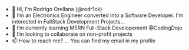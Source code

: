 - 👋 Hi, I’m Rodrigo Orellana (@rodr1ck)
- 👀 I’m an Electronics Engineer converted into a Software Developer. I'm interested in FullStack Development Projects...
- 🌱 I’m currently learning MERN Full-Stack Developement @CodingDojo
- 💞️ I’m looking to collaborate on non-profit projects
- 📫 How to reach me? ... You can find my email in my profile

<!---
rodr1ck/rodr1ck is a ✨ special ✨ repository because its `README.md` (this file) appears on your GitHub profile.
You can click the Preview link to take a look at your changes.
--->
